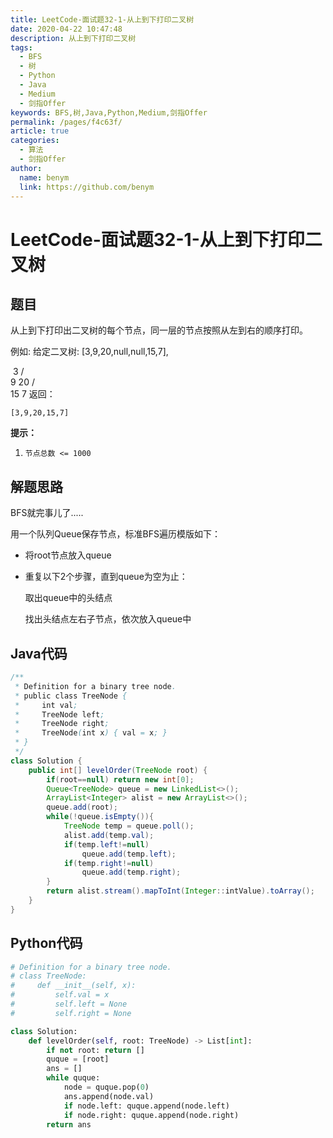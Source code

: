 ```yaml
---
title: LeetCode-面试题32-1-从上到下打印二叉树
date: 2020-04-22 10:47:48
description: 从上到下打印二叉树
tags: 
  - BFS
  - 树
  - Python
  - Java
  - Medium
  - 剑指Offer
keywords: BFS,树,Java,Python,Medium,剑指Offer
permalink: /pages/f4c63f/
article: true
categories: 
  - 算法
  - 剑指Offer
author: 
  name: benym
  link: https://github.com/benym
---
```


# LeetCode-面试题32-1-从上到下打印二叉树

## 题目

从上到下打印出二叉树的每个节点，同一层的节点按照从左到右的顺序打印。

例如:
给定二叉树: [3,9,20,null,null,15,7],

​    3
   / \
  9  20
    /  \
   15   7
返回：

```
[3,9,20,15,7]
```

 

**提示：**

1. `节点总数 <= 1000`

## 解题思路

BFS就完事儿了.....

用一个队列Queue保存节点，标准BFS遍历模版如下：

- 将root节点放入queue

- 重复以下2个步骤，直到queue为空为止：

  取出queue中的头结点

  找出头结点左右子节点，依次放入queue中

## Java代码

```java
/**
 * Definition for a binary tree node.
 * public class TreeNode {
 *     int val;
 *     TreeNode left;
 *     TreeNode right;
 *     TreeNode(int x) { val = x; }
 * }
 */
class Solution {
    public int[] levelOrder(TreeNode root) {
        if(root==null) return new int[0];
        Queue<TreeNode> queue = new LinkedList<>();
        ArrayList<Integer> alist = new ArrayList<>();
        queue.add(root);
        while(!queue.isEmpty()){
            TreeNode temp = queue.poll();
            alist.add(temp.val);
            if(temp.left!=null)
                queue.add(temp.left);
            if(temp.right!=null)
                queue.add(temp.right);
        }
        return alist.stream().mapToInt(Integer::intValue).toArray();
    }
}
```

## Python代码

```python
# Definition for a binary tree node.
# class TreeNode:
#     def __init__(self, x):
#         self.val = x
#         self.left = None
#         self.right = None

class Solution:
    def levelOrder(self, root: TreeNode) -> List[int]:
        if not root: return []
        quque = [root]
        ans = []
        while quque:
            node = quque.pop(0)
            ans.append(node.val)
            if node.left: quque.append(node.left)
            if node.right: quque.append(node.right)
        return ans
```

